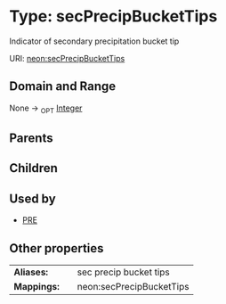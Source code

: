 
# Type: secPrecipBucketTips


Indicator of secondary precipitation bucket tip

URI: [neon:secPrecipBucketTips](https://data.neonscience.org/secPrecipBucketTips)


## Domain and Range

None ->  <sub>OPT</sub> [Integer](types/Integer.md)

## Parents


## Children


## Used by

 * [PRE](PRE.md)

## Other properties

|  |  |  |
| --- | --- | --- |
| **Aliases:** | | sec precip bucket tips |
| **Mappings:** | | neon:secPrecipBucketTips |

